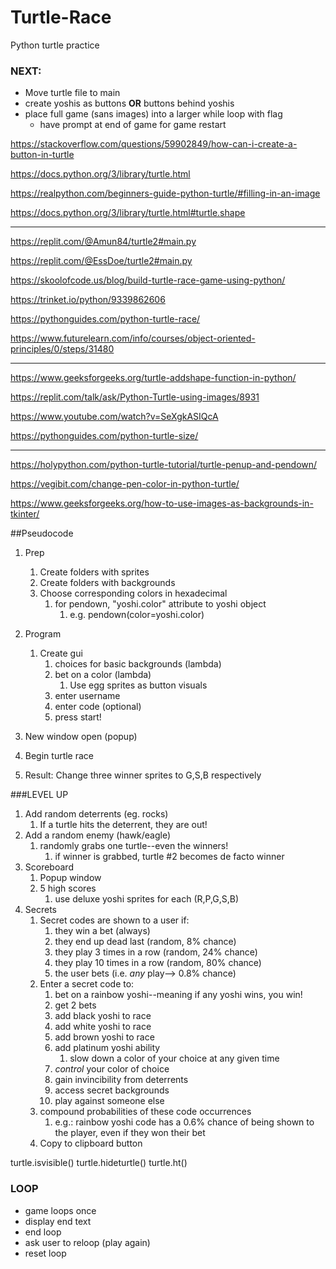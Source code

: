 # Turtle-Race
Python turtle practice

### NEXT:
* Move turtle file to main
* create yoshis as buttons **OR** buttons behind yoshis
* place full game (sans images) into a larger while loop with flag
  * have prompt at end of game for game restart

https://stackoverflow.com/questions/59902849/how-can-i-create-a-button-in-turtle

https://docs.python.org/3/library/turtle.html

https://realpython.com/beginners-guide-python-turtle/#filling-in-an-image

https://docs.python.org/3/library/turtle.html#turtle.shape
***
https://replit.com/@Amun84/turtle2#main.py

https://replit.com/@EssDoe/turtle2#main.py

https://skoolofcode.us/blog/build-turtle-race-game-using-python/

https://trinket.io/python/9339862606

https://pythonguides.com/python-turtle-race/

https://www.futurelearn.com/info/courses/object-oriented-principles/0/steps/31480
***
https://www.geeksforgeeks.org/turtle-addshape-function-in-python/

https://replit.com/talk/ask/Python-Turtle-using-images/8931

https://www.youtube.com/watch?v=SeXgkASIQcA

https://pythonguides.com/python-turtle-size/
***

https://holypython.com/python-turtle-tutorial/turtle-penup-and-pendown/

https://vegibit.com/change-pen-color-in-python-turtle/

https://www.geeksforgeeks.org/how-to-use-images-as-backgrounds-in-tkinter/

##Pseudocode
1. Prep
   1. Create folders with sprites
   2. Create folders with backgrounds
   3. Choose corresponding colors in hexadecimal
      1. for pendown, "yoshi.color" attribute to yoshi object
         1. e.g. pendown(color=yoshi.color)

2. Program
   1. Create gui
      1. choices for basic backgrounds (lambda)
      2. bet on a color (lambda)
         1. Use egg sprites as button visuals
      3. enter username
      4. enter code (optional)
      5. press start!
3. New window open (popup)
4. Begin turtle race
5. Result: Change three winner sprites to G,S,B respectively


###LEVEL UP
1. Add random deterrents (eg. rocks)
   1. If a turtle hits the deterrent, they are out!
2. Add a random enemy (hawk/eagle)
   1. randomly grabs one turtle--even the winners!
      1. if winner is grabbed, turtle #2 becomes de facto winner
3. Scoreboard
   1. Popup window
   2. 5 high scores
      1. use deluxe yoshi sprites for each (R,P,G,S,B)
4. Secrets
   1. Secret codes are shown to a user if:
      1. they win a bet (always)
      2. they end up dead last (random, 8% chance)
      3. they play 3 times in a row (random, 24% chance)
      4. they play 10 times in a row (random, 80% chance)
      5. the user bets (i.e. *any* play--> 0.8% chance)
   2. Enter a secret code to:
      1. bet on a rainbow yoshi--meaning if any yoshi wins, you win!
      2. get 2 bets
      3. add black yoshi to race
      4. add white yoshi to race
      5. add brown yoshi to race
      6. add platinum yoshi ability
         1. slow down a color of your choice at any given time
      7. *control* your color of choice
      8. gain invincibility from deterrents
      9. access secret backgrounds
      10. play against someone else
   3. compound probabilities of these code occurrences
      1. e.g.: rainbow yoshi code has a 0.6% chance of being shown to the player, even if they won their bet
   4. Copy to clipboard button


turtle.isvisible()
turtle.hideturtle()
turtle.ht()

### LOOP
* game loops once
* display end text
* end loop
* ask user to reloop (play again)
* reset loop